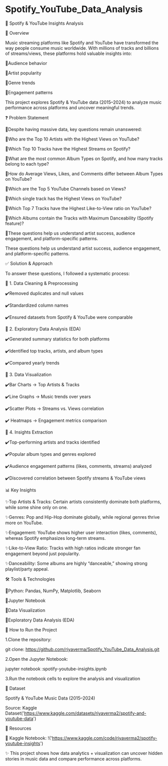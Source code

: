 # Spotify_YouTube_Data_Analysis

🎵 Spotify & YouTube Insights Analysis

📌 Overview

Music streaming platforms like Spotify and YouTube have transformed the way people consume music worldwide.
With millions of tracks and billions of streams/views, these platforms hold valuable insights into:

🔹Audience behavior

🔹Artist popularity

🔹Genre trends

🔹Engagement patterns

This project explores Spotify & YouTube data (2015–2024) to analyze music performance across platforms and uncover meaningful trends.

❓ Problem Statement

🔹Despite having massive data, key questions remain unanswered:

🔹Who are the Top 10 Artists with the Highest Views on YouTube?

🔹Which Top 10 Tracks have the Highest Streams on Spotify?

🔹What are the most common Album Types on Spotify, and how many tracks belong to each type?

🔹How do Average Views, Likes, and Comments differ between Album Types on YouTube?

🔹Which are the Top 5 YouTube Channels based on Views?

🔹Which single track has the Highest Views on YouTube?

🔹Which Top 7 Tracks have the Highest Like-to-View ratio on YouTube?

🔹Which Albums contain the Tracks with Maximum Danceability (Spotify feature)?

🔹These questions help us understand artist success, audience engagement, and platform-specific patterns.

These questions help us understand artist success, audience engagement, and platform-specific patterns.


✅ Solution & Approach

To answer these questions, I followed a systematic process:

🔹 1. Data Cleaning & Preprocessing

✔️Removed duplicates and null values

✔️Standardized column names

✔️Ensured datasets from Spotify & YouTube were comparable

🔹 2. Exploratory Data Analysis (EDA)

✔️Generated summary statistics for both platforms

✔️Identified top tracks, artists, and album types

✔️Compared yearly trends

🔹 3. Data Visualization

✔️Bar Charts → Top Artists & Tracks

✔️Line Graphs → Music trends over years

✔️Scatter Plots → Streams vs. Views correlation

✔️  Heatmaps → Engagement metrics comparison

🔹 4. Insights Extraction

✔️Top-performing artists and tracks identified

✔️Popular album types and genres explored

✔️Audience engagement patterns (likes, comments, streams) analyzed

✔️Discovered correlation between Spotify streams & YouTube views


📊 Key Insights

 ✨Top Artists & Tracks: Certain artists consistently dominate both platforms, while some shine only on one.

 ✨Genres: Pop and Hip-Hop dominate globally, while regional genres thrive more on YouTube.

 ✨Engagement: YouTube shows higher user interaction (likes, comments), whereas Spotify emphasizes long-term streams.

 ✨Like-to-View Ratio: Tracks with high ratios indicate stronger fan engagement beyond just popularity.

 ✨Danceability: Some albums are highly “danceable,” showing strong playlist/party appeal.

 🛠️ Tools & Technologies

🔸Python: Pandas, NumPy, Matplotlib, Seaborn

🔸Jupyter Notebook

🔸Data Visualization

🔸Exploratory Data Analysis (EDA)


🚀 How to Run the Project

1.Clone the repository:

git clone: https://github.com/riyaverma/Spotify_YouTube_Data_Analysis.git


2.Open the Jupyter Notebook:

jupyter notebook :spotify-youtube-insights.ipynb

3.Run the notebook cells to explore the analysis and visualization

📂 Dataset

Spotify & YouTube Music Data (2015–2024)

Source: Kaggle Dataset('https://www.kaggle.com/datasets/riyaverma2/spotify-and-youtube-data')

🔗 Resources

📌 Kaggle Notebook: !('https://www.kaggle.com/code/riyaverma2/spotify-youtube-insights')

✨ This project shows how data analytics + visualization can uncover hidden stories in music data and compare performance across platforms.
